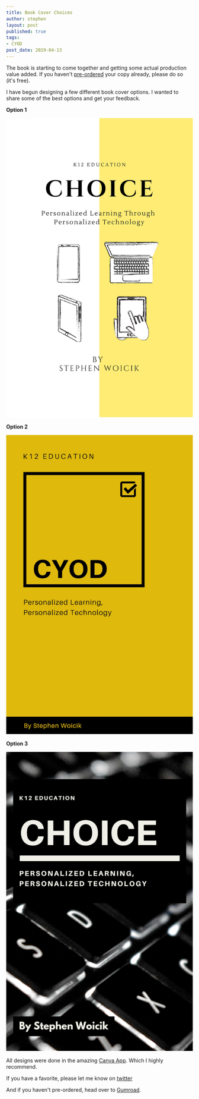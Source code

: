 ```yaml
---
title: Book Cover Choices
author: stephen
layout: post
published: true
tags:
- CYOD
post_date: 2019-04-13
---
```

The book is starting to come together and getting some actual production value added. If you haven't [pre-ordered](https://gumroad.com/l/CvEGu) your copy already, please do so (it's free).

I have begun designing a few different book cover options. I wanted to share some of the best options and get your feedback.

**Option 1**

![Book Cover Option 1](/assets/images/choice-1.jpeg)

**Option 2**

![Book Cover Option 2](/assets/images/choice-2.jpeg)

**Option 3**

![Book Cover Option 3](/assets/images/choice-3.png)

All designs were done in the amazing [Canva App](https://canva.com). Which I highly recommend.

If you have a favorite, please let me know on [twitter](https://twitter.com/swoicik)

And if you haven't pre-ordered, head over to [Gumroad](https://gumroad.com/l/CvEGu).
